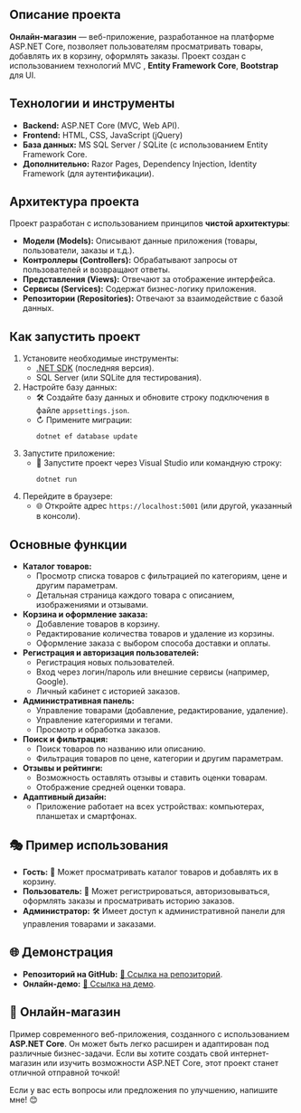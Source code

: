 <h2> Описание проекта</h2>
<p>
    <strong>Онлайн-магазин</strong> — веб-приложение, разработанное на платформе 
    ASP.NET Core, позволяет пользователям просматривать товары, добавлять их в корзину, оформлять заказы. Проект создан с использованием технологий MVC </strong>, <strong>Entity Framework Core</strong>, <strong>Bootstrap</strong> для UI.
</p>
<h2> Технологии и инструменты</h2>
<ul>
    <li><strong>Backend:</strong> ASP.NET Core</a> (MVC, Web API).</li>
    <li><strong>Frontend:</strong> HTML, CSS, JavaScript (jQuery)</li>
    <li><strong>База данных:</strong> MS SQL Server / SQLite (с использованием Entity Framework Core.</li>
    <li><strong>Дополнительно:</strong> Razor Pages, Dependency Injection, Identity Framework (для аутентификации).</li>
</ul>
<h2>Архитектура проекта</h2>
<p>
    Проект разработан с использованием принципов <strong>чистой архитектуры</strong>:
</p>
<ul>
    <li><strong>Модели (Models):</strong> Описывают данные приложения (товары, пользователи, заказы и т.д.).</li>
    <li> <strong>Контроллеры (Controllers):</strong> Обрабатывают запросы от пользователей и возвращают ответы.</li>
    <li> <strong>Представления (Views):</strong> Отвечают за отображение интерфейса.</li>
    <li> <strong>Сервисы (Services):</strong> Содержат бизнес-логику приложения.</li>
    <li> <strong>Репозитории (Repositories):</strong> Отвечают за взаимодействие с базой данных.</li>
</ul>

<h2> Как запустить проект</h2>
<ol>
    <li>Установите необходимые инструменты:
        <ul>
            <li> <a href="https://dotnet.microsoft.com/download" target="_blank">.NET SDK</a> (последняя версия).</li>
            <li> SQL Server (или SQLite для тестирования).</li>
        </ul>
    </li>
    <li>Настройте базу данных:
        <ul>
            <li>🛠️ Создайте базу данных и обновите строку подключения в файле <code>appsettings.json</code>.</li>
            <li>↻ Примените миграции:
                <pre><code>dotnet ef database update</code></pre>
            </li>
        </ul>
    </li>
    <li>Запустите приложение:
        <ul>
            <li>🚀 Запустите проект через Visual Studio или командную строку:
                <pre><code>dotnet run</code></pre>
            </li>
        </ul>
    </li>
    <li>Перейдите в браузере:
        <ul>
            <li>🌐 Откройте адрес <code>https://localhost:5001</code> (или другой, указанный в консоли).</li>
        </ul>
    </li>
</ol>

<h2> Основные функции</h2>
<ul>
    <li><strong>Каталог товаров:</strong>
        <ul>
            <li> Просмотр списка товаров с фильтрацией по категориям, цене и другим параметрам.</li>
            <li> Детальная страница каждого товара с описанием, изображениями и отзывами.</li>
        </ul>
    </li>
    <li><strong>Корзина и оформление заказа:</strong>
        <ul>
            <li> Добавление товаров в корзину.</li>
            <li> Редактирование количества товаров и удаление из корзины.</li>
            <li> Оформление заказа с выбором способа доставки и оплаты.</li>
        </ul>
    </li>
    <li><strong>Регистрация и авторизация пользователей:</strong>
        <ul>
            <li> Регистрация новых пользователей.</li>
            <li> Вход через логин/пароль или внешние сервисы (например, Google).</li>
            <li> Личный кабинет с историей заказов.</li>
        </ul>
    </li>
    <li><strong>Административная панель:</strong>
        <ul>
            <li> Управление товарами (добавление, редактирование, удаление).</li>
            <li> Управление категориями и тегами.</li>
            <li> Просмотр и обработка заказов.</li>
        </ul>
    </li>
    <li><strong>Поиск и фильтрация:</strong>
        <ul>
            <li> Поиск товаров по названию или описанию.</li>
            <li> Фильтрация товаров по цене, категории и другим параметрам.</li>
        </ul>
    </li>
    <li><strong>Отзывы и рейтинги:</strong>
        <ul>
            <li> Возможность оставлять отзывы и ставить оценки товарам.</li>
            <li> Отображение средней оценки товара.</li>
        </ul>
    </li>
    <li><strong>Адаптивный дизайн:</strong>
        <ul>
            <li> Приложение работает на всех устройствах: компьютерах, планшетах и смартфонах.</li>
        </ul>
    </li>
</ul>

<h2>🎭 Пример использования</h2>
<ul>
    <li><strong>Гость:</strong> 🛒 Может просматривать каталог товаров и добавлять их в корзину.</li>
    <li><strong>Пользователь:</strong> 👤 Может регистрироваться, авторизовываться, оформлять заказы и просматривать историю заказов.</li>
    <li><strong>Администратор:</strong> 🛠️ Имеет доступ к административной панели для управления товарами и заказами.</li>
</ul>

<p></p>

<h2>🌐 Демонстрация</h2>
<ul>
    <li><strong>Репозиторий на GitHub:</strong> <a href="https://github.com/username/repository" target="_blank">🔗 Ссылка на репозиторий</a>.</li>
    <li><strong>Онлайн-демо:</strong> <a href="https://example.com" target="_blank">🔗 Ссылка на демо</a>.</li>
</ul>


<h2>📢 Онлайн-магазин</h2>
<p>
    Пример современного веб-приложения, созданного с использованием <strong>ASP.NET Core</strong>. Он может быть легко расширен и адаптирован под различные бизнес-задачи. Если вы хотите создать свой интернет-магазин или изучить возможности ASP.NET Core, этот проект станет отличной отправной точкой!
</p>
<p>
    Если у вас есть вопросы или предложения по улучшению, напишите мне! 😊
</p>
